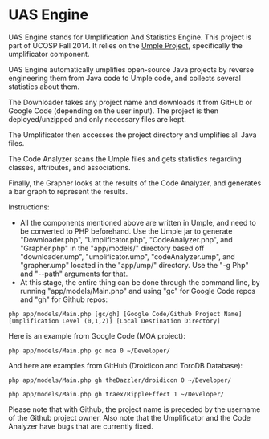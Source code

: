 UAS Engine
==========

UAS Engine stands for Umplification And Statistics Engine. This project is part of UCOSP Fall 2014. It relies on the [Umple Project](http://www.umple.org), specifically the umplificator component.

UAS Engine automatically umplifies open-source Java projects by reverse engineering them from Java code to Umple code, and collects several statistics about them.

The Downloader takes any project name and downloads it from GitHub or Google Code (depending on the user input). The project is then deployed/unzipped and only necessary files are kept.

The Umplificator then accesses the project directory and umplifies all Java files.

The Code Analyzer scans the Umple files and gets statistics regarding classes, attributes, and associations.

Finally, the Grapher looks at the results of the Code Analyzer, and generates a bar graph to represent the results.

Instructions:
- All the components mentioned above are written in Umple, and need to be converted to PHP beforehand. Use the Umple jar to generate "Downloader.php", "Umplificator.php", "CodeAnalyzer.php", and "Grapher.php" in the "app/models/" directory based off "downloader.ump", "umplificator.ump", "codeAnalyzer.ump", and "grapher.ump" located in the "app/ump/" directory. Use the "-g Php" and "--path" arguments for that.
- At this stage, the entire thing can be done through the command line, by running "app/models/Main.php" and using "gc" for Google Code repos and "gh" for Github repos:

```
php app/models/Main.php [gc/gh] [Google Code/Github Project Name] [Umplification Level (0,1,2)] [Local Destination Directory]
```

Here is an example from Google Code (MOA project):
```
php app/models/Main.php gc moa 0 ~/Developer/
```

And here are examples from GitHub (Droidicon and ToroDB Database):
```
php app/models/Main.php gh theDazzler/droidicon 0 ~/Developer/
```
```
php app/models/Main.php gh traex/RippleEffect 1 ~/Developer/
```
Please note that with Github, the project name is preceded by the username of the Github project owner.
Also note that the Umplificator and the Code Analyzer have bugs that are currently fixed.